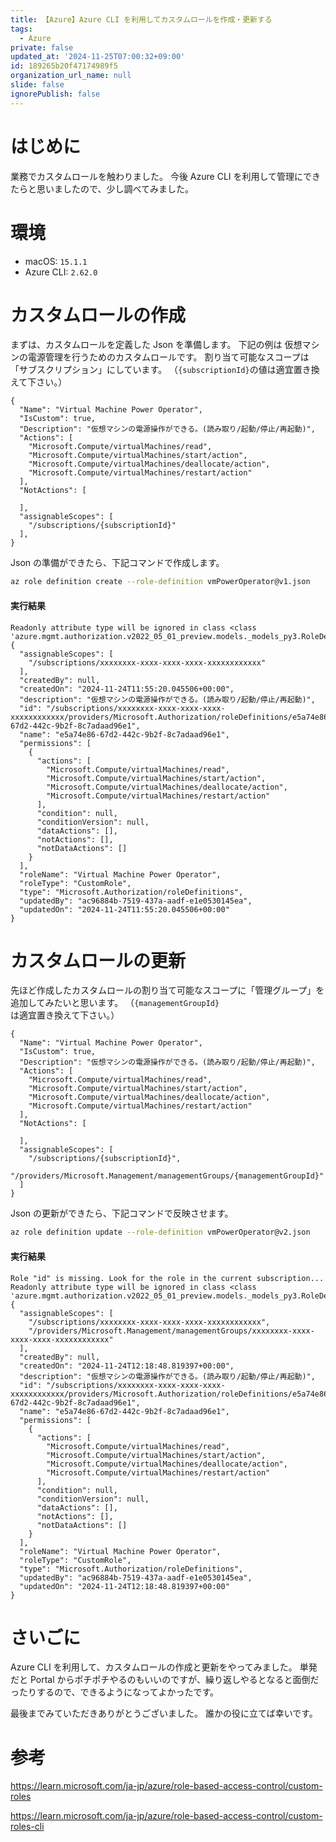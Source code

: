 ```yaml
---
title: 【Azure】Azure CLI を利用してカスタムロールを作成・更新する
tags:
  - Azure
private: false
updated_at: '2024-11-25T07:00:32+09:00'
id: 189265b20f47174989f5
organization_url_name: null
slide: false
ignorePublish: false
---
```


# はじめに

業務でカスタムロールを触わりました。
今後 Azure CLI を利用して管理にできたらと思いましたので、少し調べてみました。

# 環境

- macOS: `15.1.1`
- Azure CLI: `2.62.0`

# カスタムロールの作成

まずは、カスタムロールを定義した Json を準備します。
下記の例は 仮想マシンの電源管理を行うためのカスタムロールです。
割り当て可能なスコープは「サブスクリプション」にしています。
（`{subscriptionId}`の値は適宜置き換えて下さい。）

```json: vmPowerOperator@v1.json
{
  "Name": "Virtual Machine Power Operator",
  "IsCustom": true,
  "Description": "仮想マシンの電源操作ができる。(読み取り/起動/停止/再起動)",
  "Actions": [
    "Microsoft.Compute/virtualMachines/read",
    "Microsoft.Compute/virtualMachines/start/action",
    "Microsoft.Compute/virtualMachines/deallocate/action",
    "Microsoft.Compute/virtualMachines/restart/action"
  ],
  "NotActions": [

  ],
  "assignableScopes": [
    "/subscriptions/{subscriptionId}"
  ],
}
```

Json の準備ができたら、下記コマンドで作成します。

```bash
az role definition create --role-definition vmPowerOperator@v1.json
```

#### 実行結果

```
Readonly attribute type will be ignored in class <class 'azure.mgmt.authorization.v2022_05_01_preview.models._models_py3.RoleDefinition'>
{
  "assignableScopes": [
    "/subscriptions/xxxxxxxx-xxxx-xxxx-xxxx-xxxxxxxxxxxx"
  ],
  "createdBy": null,
  "createdOn": "2024-11-24T11:55:20.045506+00:00",
  "description": "仮想マシンの電源操作ができる。(読み取り/起動/停止/再起動)",
  "id": "/subscriptions/xxxxxxxx-xxxx-xxxx-xxxx-xxxxxxxxxxxx/providers/Microsoft.Authorization/roleDefinitions/e5a74e86-67d2-442c-9b2f-8c7adaad96e1",
  "name": "e5a74e86-67d2-442c-9b2f-8c7adaad96e1",
  "permissions": [
    {
      "actions": [
        "Microsoft.Compute/virtualMachines/read",
        "Microsoft.Compute/virtualMachines/start/action",
        "Microsoft.Compute/virtualMachines/deallocate/action",
        "Microsoft.Compute/virtualMachines/restart/action"
      ],
      "condition": null,
      "conditionVersion": null,
      "dataActions": [],
      "notActions": [],
      "notDataActions": []
    }
  ],
  "roleName": "Virtual Machine Power Operator",
  "roleType": "CustomRole",
  "type": "Microsoft.Authorization/roleDefinitions",
  "updatedBy": "ac96884b-7519-437a-aadf-e1e0530145ea",
  "updatedOn": "2024-11-24T11:55:20.045506+00:00"
}
```

# カスタムロールの更新

先ほど作成したカスタムロールの割り当て可能なスコープに「管理グループ」を追加してみたいと思います。
（`{managementGroupId}`は適宜置き換えて下さい。）

```json: vmPowerOperator@v2.json
{
  "Name": "Virtual Machine Power Operator",
  "IsCustom": true,
  "Description": "仮想マシンの電源操作ができる。(読み取り/起動/停止/再起動)",
  "Actions": [
    "Microsoft.Compute/virtualMachines/read",
    "Microsoft.Compute/virtualMachines/start/action",
    "Microsoft.Compute/virtualMachines/deallocate/action",
    "Microsoft.Compute/virtualMachines/restart/action"
  ],
  "NotActions": [

  ],
  "assignableScopes": [
    "/subscriptions/{subscriptionId}",
    "/providers/Microsoft.Management/managementGroups/{managementGroupId}"
  ]
}

```

Json の更新ができたら、下記コマンドで反映させます。

```bash
az role definition update --role-definition vmPowerOperator@v2.json
```

#### 実行結果

```
Role "id" is missing. Look for the role in the current subscription...
Readonly attribute type will be ignored in class <class 'azure.mgmt.authorization.v2022_05_01_preview.models._models_py3.RoleDefinition'>
{
  "assignableScopes": [
    "/subscriptions/xxxxxxxx-xxxx-xxxx-xxxx-xxxxxxxxxxxx",
    "/providers/Microsoft.Management/managementGroups/xxxxxxxx-xxxx-xxxx-xxxx-xxxxxxxxxxxx"
  ],
  "createdBy": null,
  "createdOn": "2024-11-24T12:18:48.819397+00:00",
  "description": "仮想マシンの電源操作ができる。(読み取り/起動/停止/再起動)",
  "id": "/subscriptions/xxxxxxxx-xxxx-xxxx-xxxx-xxxxxxxxxxxx/providers/Microsoft.Authorization/roleDefinitions/e5a74e86-67d2-442c-9b2f-8c7adaad96e1",
  "name": "e5a74e86-67d2-442c-9b2f-8c7adaad96e1",
  "permissions": [
    {
      "actions": [
        "Microsoft.Compute/virtualMachines/read",
        "Microsoft.Compute/virtualMachines/start/action",
        "Microsoft.Compute/virtualMachines/deallocate/action",
        "Microsoft.Compute/virtualMachines/restart/action"
      ],
      "condition": null,
      "conditionVersion": null,
      "dataActions": [],
      "notActions": [],
      "notDataActions": []
    }
  ],
  "roleName": "Virtual Machine Power Operator",
  "roleType": "CustomRole",
  "type": "Microsoft.Authorization/roleDefinitions",
  "updatedBy": "ac96884b-7519-437a-aadf-e1e0530145ea",
  "updatedOn": "2024-11-24T12:18:48.819397+00:00"
}
```

# さいごに

Azure CLI を利用して、カスタムロールの作成と更新をやってみました。
単発だと Portal からポチポチやるのもいいのですが、繰り返しやるとなると面倒だったりするので、できるようになってよかったです。

最後までみていただきありがとうございました。
誰かの役に立てば幸いです。

# 参考

https://learn.microsoft.com/ja-jp/azure/role-based-access-control/custom-roles

https://learn.microsoft.com/ja-jp/azure/role-based-access-control/custom-roles-cli

